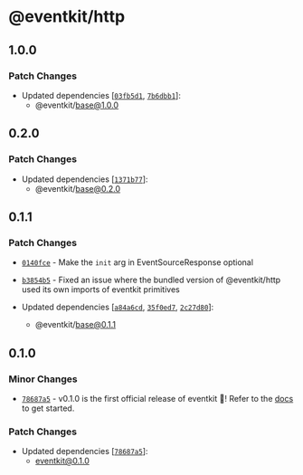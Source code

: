# @eventkit/http

## 1.0.0

### Patch Changes

- Updated dependencies [[`03fb5d1`](https://github.com/hntrl/eventkit/commit/03fb5d13a3370d5164cf81527710c25c4e67e3e5), [`7b6dbb1`](https://github.com/hntrl/eventkit/commit/7b6dbb1a1d96478fcc25c8325648c31d08e78467)]:
  - @eventkit/base@1.0.0

## 0.2.0

### Patch Changes

- Updated dependencies [[`1371b77`](https://github.com/hntrl/eventkit/commit/1371b774b5409b5aa45e56fb215b27ab7233bd9b)]:
  - @eventkit/base@0.2.0

## 0.1.1

### Patch Changes

- [`0140fce`](https://github.com/hntrl/eventkit/commit/0140fce4ffeb8d880865a5363296f3e966b5d4a6) - Make the `init` arg in EventSourceResponse optional

- [`b3854b5`](https://github.com/hntrl/eventkit/commit/b3854b5b5603d080fbd1503e5e279a9436a8791d) - Fixed an issue where the bundled version of @eventkit/http used its own imports of eventkit primitives

- Updated dependencies [[`a84a6cd`](https://github.com/hntrl/eventkit/commit/a84a6cdbf8f9ed93bfcc97d239e0c0b5376038d1), [`35f0ed7`](https://github.com/hntrl/eventkit/commit/35f0ed7feca076852c835defbede22a17210466e), [`2c27d80`](https://github.com/hntrl/eventkit/commit/2c27d8064695e5d33039843826b147b09d6b9750)]:
  - @eventkit/base@0.1.1

## 0.1.0

### Minor Changes

- [`78687a5`](https://github.com/hntrl/eventkit/commit/78687a55a2d53bad9e7011c8ba3ec32625774a89) - v0.1.0 is the first official release of eventkit 🎉! Refer to the [docs](https://hntrl.github.io/eventkit) to get started.

### Patch Changes

- Updated dependencies [[`78687a5`](https://github.com/hntrl/eventkit/commit/78687a55a2d53bad9e7011c8ba3ec32625774a89)]:
  - eventkit@0.1.0
